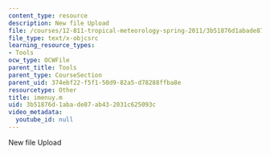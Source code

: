 ```yaml
---
content_type: resource
description: New file Upload
file: /courses/12-811-tropical-meteorology-spring-2011/3b51876d1abade87ab432031c625093c_imenuy.m
file_type: text/x-objcsrc
learning_resource_types:
- Tools
ocw_type: OCWFile
parent_title: Tools
parent_type: CourseSection
parent_uid: 374ebf22-f5f1-50d9-82a5-d78288ffba8e
resourcetype: Other
title: imenuy.m
uid: 3b51876d-1aba-de87-ab43-2031c625093c
video_metadata:
  youtube_id: null
---
```

New file Upload